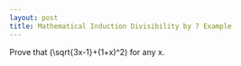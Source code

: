 ```yaml
---
layout: post
title: Mathematical Induction Divisibility by 7 Example
---
```


Prove that \(\sqrt{3x-1}+(1+x)^2\) for any x.
